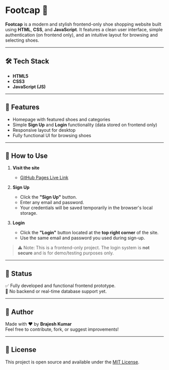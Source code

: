# Footcap 👟

**Footcap** is a modern and stylish frontend-only shoe shopping website built using **HTML**, **CSS**, and **JavaScript**. It features a clean user interface, simple authentication (on frontend only), and an intuitive layout for browsing and selecting shoes.

---

## 🛠 Tech Stack

- **HTML5**
- **CSS3**
- **JavaScript (JS)**

---

## 🚀 Features

- Homepage with featured shoes and categories
- Simple **Sign Up** and **Login** functionality (data stored on frontend only)
- Responsive layout for desktop
- Fully functional UI for browsing shoes

---

## 🔐 How to Use

1. **Visit the site**  
   - [GitHub Pages Live Link](https://brajesh-kumar09.github.io/footcap/)  

2. **Sign Up**
   - Click the **"Sign Up"** button.
   - Enter any email and password.
   - Your credentials will be saved temporarily in the browser's local storage.

3. **Login**
   - Click the **"Login"** button located at the **top right corner** of the site.
   - Use the same email and password you used during sign-up.

> ⚠️ Note: This is a frontend-only project. The login system is **not secure** and is for demo/testing purposes only.

---

## 🧪 Status

✅ Fully developed and functional frontend prototype.  
🚫 No backend or real-time database support yet.

---

## 👤 Author

Made with ❤️ by **Brajesh Kumar**  
Feel free to contribute, fork, or suggest improvements!

---

## 📄 License

This project is open source and available under the [MIT License](LICENSE).


